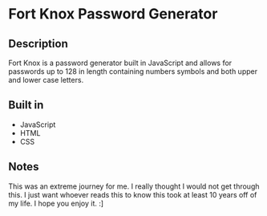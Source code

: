 # Fort Knox Password Generator
## Description

Fort Knox is a password generator built in JavaScript and allows for passwords up to 128 in length containing numbers symbols and both upper and lower case letters.

## Built in

* JavaScript
* HTML
* CSS

## Notes

This was an extreme journey for me. I really thought I would not get through this. I just want whoever reads this to know this took at least 10 years off of my life. I hope you enjoy it. :]
